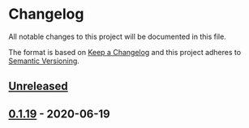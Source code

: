 # Changelog

All notable changes to this project will be documented in this file.

The format is based on [Keep a Changelog](http://keepachangelog.com/)
and this project adheres to [Semantic Versioning](http://semver.org/).

## [Unreleased](https://github.com/atomist-skills/cljformat-skill/compare/0.1.19...HEAD)

## [0.1.19](https://github.com/atomist-skills/cljformat-skill/compare/0.1.18...0.1.19) - 2020-06-19

